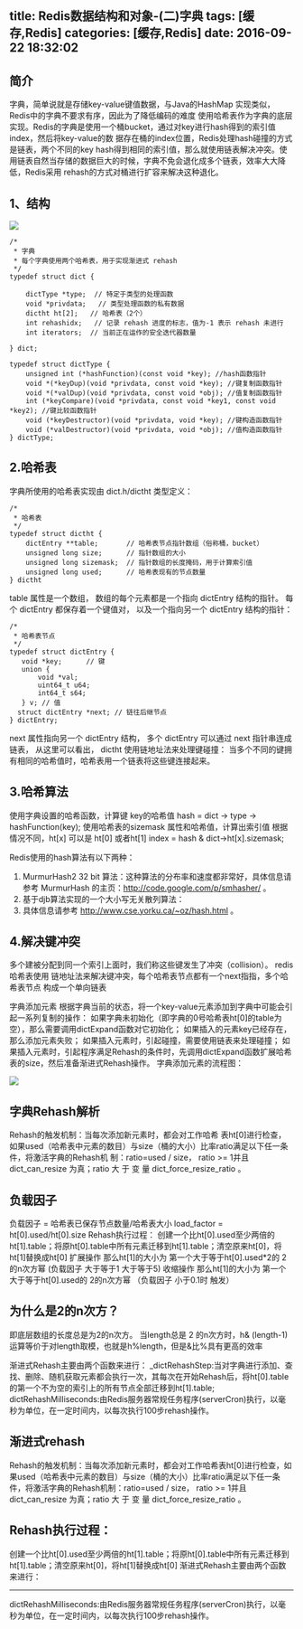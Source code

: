 title: Redis数据结构和对象-(二)字典
tags: [缓存,Redis]
categories: [缓存,Redis]
date: 2016-09-22 18:32:02
---


## 简介
  字典，简单说就是存储key-value键值数据，与Java的HashMap 实现类似，Redis中的字典不要求有序，因此为了降低编码的难度 使用哈希表作为字典的底层实现。Redis的字典是使用一个桶bucket，通过对key进行hash得到的索引值index，然后将key-value的数 据存在桶的index位置，Redis处理hash碰撞的方式是链表，两个不同的key hash得到相同的索引值，那么就使用链表解决冲突。使用链表自然当存储的数据巨大的时候，字典不免会退化成多个链表，效率大大降低，Redis采用 rehash的方式对桶进行扩容来解决这种退化。
## 1、结构
 ![](/img/dict.png)

```
/*
 * 字典
 * 每个字典使用两个哈希表，用于实现渐进式 rehash
 */
typedef struct dict {

    dictType *type;  // 特定于类型的处理函数
    void *privdata;   // 类型处理函数的私有数据
    dictht ht[2];   // 哈希表（2个）
    int rehashidx;   // 记录 rehash 进度的标志，值为-1 表示 rehash 未进行
    int iterators;  // 当前正在运作的安全迭代器数量

} dict;

typedef struct dictType {
    unsigned int (*hashFunction)(const void *key); //hash函数指针
    void *(*keyDup)(void *privdata, const void *key); //键复制函数指针
    void *(*valDup)(void *privdata, const void *obj); //值复制函数指针
    int (*keyCompare)(void *privdata, const void *key1, const void *key2); //键比较函数指针
    void (*keyDestructor)(void *privdata, void *key); //键构造函数指针
    void (*valDestructor)(void *privdata, void *obj); //值构造函数指针
} dictType;

```


## 2.哈希表
  字典所使用的哈希表实现由 dict.h/dictht 类型定义：
```
/*
 * 哈希表
 */
typedef struct dictht {
    dictEntry **table;       // 哈希表节点指针数组（俗称桶，bucket）
    unsigned long size;      // 指针数组的大小
    unsigned long sizemask;  // 指针数组的长度掩码，用于计算索引值
    unsigned long used;      // 哈希表现有的节点数量
} dictht
```

table 属性是一个数组， 数组的每个元素都是一个指向 dictEntry 结构的指针。
每个 dictEntry 都保存着一个键值对， 以及一个指向另一个 dictEntry 结构的指针：

```
/*
 * 哈希表节点
 */
typedef struct dictEntry {
   void *key;      // 键
   union {
       void *val;
       uint64_t u64;
       int64_t s64;
   } v; // 值
  struct dictEntry *next; // 链往后继节点
} dictEntry;
```
next 属性指向另一个 dictEntry 结构， 多个 dictEntry 可以通过 next 指针串连成链表， 从这里可以看出， dictht 使用链地址法来处理键碰撞： 当多个不同的键拥有相同的哈希值时，哈希表用一个链表将这些键连接起来。


## 3.哈希算法


使用字典设置的哈希函数，计算键 key的哈希值
hash = dict -> type -> hashFunction(key);
使用哈希表的sizemask 属性和哈希值，计算出索引值
根据情况不同，ht[x] 可以是 ht[0] 或者ht[1]
index = hash & dict->ht[x].sizemask;

Redis使用的hash算法有以下两种：
1. MurmurHash2 32 bit 算法：这种算法的分布率和速度都非常好，具体信息请参考 MurmurHash 的主页：http://code.google.com/p/smhasher/ 。
2. 基于djb算法实现的一个大小写无关散列算法：
3. 具体信息请参考
http://www.cse.yorku.ca/~oz/hash.html 。


## 4.解决键冲突
多个建被分配到同一个索引上面时，我们称这些键发生了冲突（collision）。
redis哈希表使用 链地址法来解决键冲突，每个哈希表节点都有一个next指指，多个哈希表节点 构成一个单向链表


字典添加元素
根据字典当前的状态，将一个key-value元素添加到字典中可能会引起一系列复制的操作：
如果字典未初始化（即字典的0号哈希表ht[0]的table为空），那么需要调用dictExpand函数对它初始化；
如果插入的元素key已经存在，那么添加元素失败；
如果插入元素时，引起碰撞，需要使用链表来处理碰撞；
如果插入元素时，引起程序满足Rehash的条件时，先调用dictExpand函数扩展哈希表的size，然后准备渐进式Rehash操作。
字典添加元素的流程图：

![](/img/dict_flow.png)

## 字典Rehash解析
Rehash的触发机制：当每次添加新元素时，都会对工作哈希 表ht[0]进行检查，如果used（哈希表中元素的数目）与size（桶的大小）比率ratio满足以下任一条件，将激活字典的Rehash机 制：ratio=used / size， ratio >= 1并且dict_can_resize 为真；ratio 大 于 变 量 dict_force_resize_ratio 。

## 负载因子

负载因子 = 哈希表已保存节点数量/哈希表大小
load_factor = ht[0].used/ht[0].size
Rehash执行过程：
创建一个比ht[0].used至少两倍的ht[1].table；将原ht[0].table中所有元素迁移到ht[1].table；清空原来ht[0]，将ht[1]替换成ht[0]
    扩展操作 那么ht[1]的大小为 第一个大于等于ht[0].used*2的 2的n次方幂  (负载因子 大于等于1  大于等于5)
    收缩操作 那么ht[1]的大小为 第一个大于等于ht[0].used的 2的n次方幂  （负载因子 小于0.1时 触发）


## 为什么是2的n次方？
即底层数组的长度总是为2的n次方。
当length总是 2 的n次方时，h& (length-1)运算等价于对length取模，也就是h%length，但是&比%具有更高的效率

渐进式Rehash主要由两个函数来进行：
_dictRehashStep:当对字典进行添加、查找、删除、随机获取元素都会执行一次，其每次在开始Rehash后，将ht[0].table的第一个不为空的索引上的所有节点全部迁移到ht[1].table;
dictRehashMilliseconds:由Redis服务器常规任务程序(serverCron)执行，以毫秒为单位，在一定时间内，以每次执行100步rehash操作。


## 渐进式rehash

   Rehash的触发机制：当每次添加新元素时，都会对工作哈希表ht[0]进行检查，如果used（哈希表中元素的数目）与size（桶的大小）比率ratio满足以下任一条件，将激活字典的Rehash机制：ratio=used / size， ratio >= 1并且dict_can_resize 为真；ratio 大 于 变 量 dict_force_resize_ratio 。

Rehash执行过程：
----
创建一个比ht[0].used至少两倍的ht[1].table；将原ht[0].table中所有元素迁移到ht[1].table；清空原来ht[0]，将ht[1]替换成ht[0]
渐进式Rehash主要由两个函数来进行：
- - -

dictRehashMilliseconds:由Redis服务器常规任务程序(serverCron)执行，以毫秒为单位，在一定时间内，以每次执行100步rehash操作。
